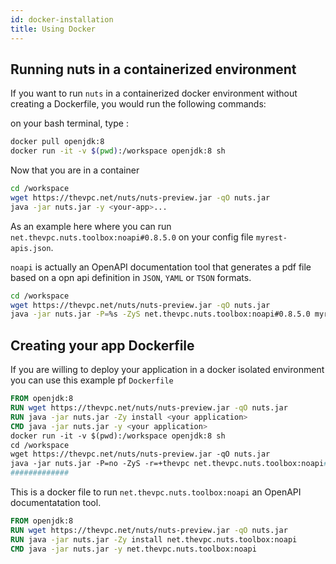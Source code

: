 ```yaml
---
id: docker-installation
title: Using Docker
---
```



## Running nuts in a containerized environment
If you want to run `nuts` in a containerized docker environment without creating a Dockerfile, you would run the following commands:

on your bash terminal, type :
```bash
docker pull openjdk:8
docker run -it -v $(pwd):/workspace openjdk:8 sh
```

Now that you are in a container

```bash
cd /workspace
wget https://thevpc.net/nuts/nuts-preview.jar -qO nuts.jar
java -jar nuts.jar -y <your-app>...
```

As an example here where you can run `net.thevpc.nuts.toolbox:noapi#0.8.5.0` on your config file `myrest-apis.json`.

`noapi` is actually an OpenAPI documentation tool that generates a pdf file based on a opn api definition in `JSON`, `YAML` or `TSON` formats.

```bash
cd /workspace
wget https://thevpc.net/nuts/nuts-preview.jar -qO nuts.jar
java -jar nuts.jar -P=%s -ZyS net.thevpc.nuts.toolbox:noapi#0.8.5.0 myrest-apis.json
```


## Creating your app Dockerfile

If you are willing to deploy your application in a docker isolated environment you can use this example pf `Dockerfile` 

```Dockerfile
FROM openjdk:8
RUN wget https://thevpc.net/nuts/nuts-preview.jar -qO nuts.jar
RUN java -jar nuts.jar -Zy install <your application>
CMD java -jar nuts.jar -y <your application>
docker run -it -v $(pwd):/workspace openjdk:8 sh
cd /workspace
wget https://thevpc.net/nuts/nuts-preview.jar -qO nuts.jar
java -jar nuts.jar -P=no -ZyS -r=+thevpc net.thevpc.nuts.toolbox:noapi#0.8.5.0 buat-insurance-connector.json
#############

```

This is a docker file to run `net.thevpc.nuts.toolbox:noapi` an OpenAPI documentatation tool.

```Dockerfile
FROM openjdk:8
RUN wget https://thevpc.net/nuts/nuts-preview.jar -qO nuts.jar
RUN java -jar nuts.jar -Zy install net.thevpc.nuts.toolbox:noapi
CMD java -jar nuts.jar -y net.thevpc.nuts.toolbox:noapi
```